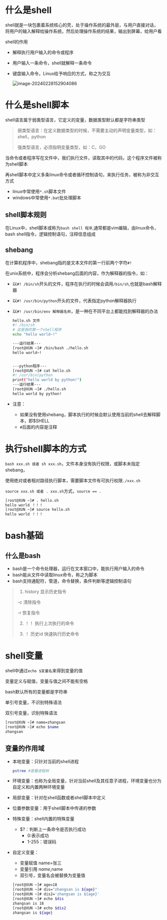 # 什么是shell

shell就是一块包裹着系统核心的壳，处于操作系统的最外层，与用户直接对话，将用户的输入解释给操作系统，然后处理操作系统的结果，输出到屏幕，给用户看

shell的作用

* 解释执行用户输入的命令或程序

* 用户输入一条命令，shell就解释一条命令

* 键盘输入命令，Linux给予响应的方式，称之为交互

  ![image-20240228152904086](D:\study-for-qiuzhao\Shell自动化开发\assets\image-20240228152904086.png)

# 什么是shell脚本

shell语言属于弱类型语言，它定义的变量，数据类型默认都是字符串类型

> 弱类型语言：在定义数据类型的时候，不需要主动的声明变量类型，如：shell，python
>
> 强类型语言，必须指明变量类型，如：C，GO

当命令或者程序写在文件中，我们执行文件，读取其中的代码，这个程序文件被称为shell脚本

再shell脚本中定义多条linux命令或者循环控制语句，来执行任务，被称为非交互方式

* linux中常使用`*.sh`脚本文件
* windows中常使用`*.bat`批处理脚本

## shell脚本规则

在Linux中，shell脚本或称为`bash shell 程序`,通常都是vim编辑，由linux命令，bash shell指令，逻辑控制语句，注释信息组成

## shebang

在计算机程序中，shebang指的是文本文件的第一行前两个字符`#!`

在unix系统中，程序会分析shebang后面的内容，作为解释器的指令，如：

* 以`#! /bin/sh`开头的文件，程序在执行的时候会调用`/bin/sh`,也就是bash解释器

* 以`#! /usr/bin/python`开头的文件，代表指定python解释器执行

* 以`#! /usr/bin/env 解释器名称`，是一种在不同平台上都能找到解释器的办法

  ```bash
  hello.sh 文件
  #! /bin/sh
  # 这是我的第一个shell程序
  echo "hello world~!"
  
  ---运行结果---
  [root@XUN ~]# /bin/bash ./hello.sh 
  hello world~!
  
  
  ---python程序---
  [root@XUN ~]# cat hello.sh 
  #! /usr/bin/python
  print("hello world by python!")
  ---运行结果---
  [root@XUN ~]# ./hello.sh 
  hello world by python!
  ```

* 注意：
  * 如果没有使用shebang，脚本执行的时候会默认使用当前的shell去解释脚本，即$SHELL
  * `#`后面的内容是注释

# 执行shell脚本的方式

`bash xxx.sh 或者 sh xxx.sh`，文件本身没有执行权限，或脚本未指定shebang，

使用绝对或者相对路径执行脚本，需要脚本文件有可执行权限`./xxx.sh`

`source xxx.sh 或者 . xxx.sh`方式，`source == .`

```bash
[root@XUN ~]# . hello.sh 
hello world ！！！
[root@XUN ~]# source hello.sh 
hello world ！！！
```

# bash基础

## 什么是bash

* bash是一个命令处理器，运行在文本窗口中，能执行用户输入的命令
* bash能从文件中读取linux命令，称之为脚本
* bash支持通配符，管道，命令替换，条件判断等逻辑控制语句

>1. history 显示历史指令
>
>   -c 清除指令
>
>   -r 恢复指令
>
>2. ！！ 执行上次执行的命令
>
>3. ！ 历史id 快速执行历史命令

# shell变量

shell中通过`echo $变量名`来得到变量的值

变量定义与赋值，变量与值之间不能有空格

bash默认所有的变量都是字符串

单引号变量，不识别特殊语法

双引号变量，识别特殊语法

```bash
[root@XUN ~]# name=zhangsan
[root@XUN ~]# echo $name
zhangsan
```

## 变量的作用域

* 本地变量：只针对当前的shell进程

  ```bash
  pstree #查看进程树
  ```

* 环境变量：也称为全局变量，针对当前shell及其任意子进程，环境变量也分为自定义和内置两种环境变量

* 局部变量：针对在shell函数或者shell脚本中定义

* 位置参数变量：用于shell脚本中传递的参数

* 特殊变量：shell内置的特殊变量

  * $?：判断上一条命令是否执行成功
    * 0:表示成功
    * 1-255：错误码

* 自定义变量：

  * 变量赋值 name=张三
  * 变量引用 ${name},$name
  * 双引号，变量名会被替换为变量值

  ```bash
  [root@XUN ~]# age=18
  [root@XUN ~]# dis="zhangsan is ${age}"
  [root@XUN ~]# dis2='zhangsan is ${age}'
  [root@XUN ~]# echo $dis
  zhangsan is 18
  [root@XUN ~]# echo $dis2
  zhangsan is ${age}
  ```

  